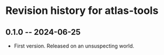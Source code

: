 # Revision history for atlas-tools

## 0.1.0 -- 2024-06-25

* First version. Released on an unsuspecting world.
